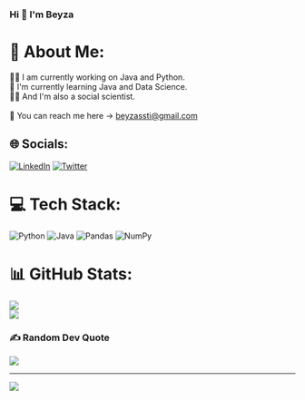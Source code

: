   ###  Hi 👋 I'm Beyza
  

# 💫 About Me:
👩‍💻 I am currently working on Java and Python.<br>🧐 I'm currently learning Java and Data Science.<br>💪🏻 And I'm also a social scientist.<br><br>📮 You can reach me here → beyzassti@gmail.com


## 🌐 Socials:
[![LinkedIn](https://img.shields.io/badge/LinkedIn-%230077B5.svg?logo=linkedin&logoColor=white)](https://linkedin.com/in/beyzasasti) [![Twitter](https://img.shields.io/badge/Twitter-%231DA1F2.svg?logo=Twitter&logoColor=white)](https://twitter.com/beyzasasti) 

# 💻 Tech Stack:
![Python](https://img.shields.io/badge/python-3670A0?style=for-the-badge&logo=python&logoColor=ffdd54) ![Java](https://img.shields.io/badge/java-%23ED8B00.svg?style=for-the-badge&logo=java&logoColor=white) ![Pandas](https://img.shields.io/badge/pandas-%23150458.svg?style=for-the-badge&logo=pandas&logoColor=white) ![NumPy](https://img.shields.io/badge/numpy-%23013243.svg?style=for-the-badge&logo=numpy&logoColor=white)
# 📊 GitHub Stats:
![](https://github-readme-streak-stats.herokuapp.com/?user=beyzasasti&theme=radical&hide_border=false)<br/>
![](https://github-readme-stats.vercel.app/api/top-langs/?username=beyzasasti&theme=radical&hide_border=false&include_all_commits=true&count_private=true&layout=compact)

### ✍️ Random Dev Quote
![](https://quotes-github-readme.vercel.app/api?type=horizontal&theme=radical)

---
[![](https://visitcount.itsvg.in/api?id=beyzasasti&icon=0&color=0)](https://visitcount.itsvg.in)

<!-- Proudly created with GPRM ( https://gprm.itsvg.in ) -->
